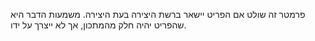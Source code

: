 פרמטר זה שולט אם הפריט יישאר ברשת היצירה בעת היצירה. משמעות הדבר היא שהפריט יהיה חלק מהמתכון, אך לא ייצרך על ידו.